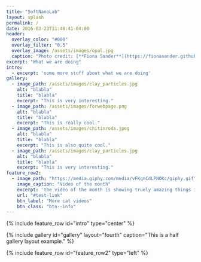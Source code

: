 ```yaml
---
title: "SoftNanoLab"
layout: splash
permalink: /
date: 2016-03-23T11:48:41-04:00
header:
  overlay_color: "#000"
  overlay_filter: "0.5"
  overlay_image: /assets/images/opal.jpg
  caption: "Photo credit: [**Fiona Sander**](https://fionasander.github.io/softnanolab/fiona/)"
excerpt: "What we are doing"
intro: 
  - excerpt: 'some more stuff about what we are doing'
gallery:
  - image_path: /assets/images/clay_particles.jpg 
    alt: "blabla"
    title: "blabla"
    excerpt: "This is very interesting."
  - image_path: /assets/images/forwebpage.png
    alt: "blabla"
    title: "blabla"
    excerpt: "This is really cool."
  - image_path: /assets/images/chitinrods.jpeg
    alt: "blabla"
    title: "blabla"
    excerpt: "This is also quite cool."
  - image_path: /assets/images/clay_particles.jpg 
    alt: "blabla"
    title: "blabla"
    excerpt: "This is very interesting."
feature_row2:
  - image_path: "https://media.giphy.com/media/vFKqnCdLPNOKc/giphy.gif"
    image_caption: "Video of the month"
    excerpt: 'the video of the month is showing truely amazing things indeed'
    url: "#test-link"
    btn_label: "More cat videos"
    btn_class: "btn--info"
---
```


{% include feature_row id="intro" type="center" %}

{% include gallery id="gallery" layout="fourth" caption="This is a half gallery layout example." %}

{% include feature_row id="feature_row2" type="left" %}


